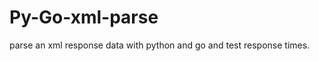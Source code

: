 Py-Go-xml-parse
===============

parse an xml response data with python and go and test response times.
